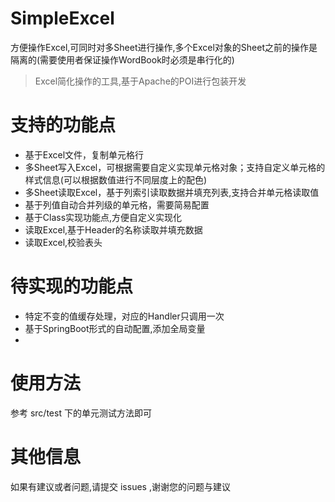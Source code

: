 # SimpleExcel
方便操作Excel,可同时对多Sheet进行操作,多个Excel对象的Sheet之前的操作是隔离的(需要使用者保证操作WordBook时必须是串行化的)

> Excel简化操作的工具,基于Apache的POI进行包装开发

# 支持的功能点
* 基于Excel文件，复制单元格行
* 多Sheet写入Excel，可根据需要自定义实现单元格对象；支持自定义单元格的样式信息(可以根据数值进行不同层度上的配色)
* 多Sheet读取Excel，基于列索引读取数据并填充列表,支持合并单元格读取值
* 基于列值自动合并列级的单元格，需要简易配置
* 基于Class实现功能点,方便自定义实现化
* 读取Excel,基于Header的名称读取并填充数据
* 读取Excel,校验表头

# 待实现的功能点
* 特定不变的值缓存处理，对应的Handler只调用一次
* 基于SpringBoot形式的自动配置,添加全局变量
* 

# 使用方法
参考 src/test 下的单元测试方法即可


# 其他信息
如果有建议或者问题,请提交 issues ,谢谢您的问题与建议